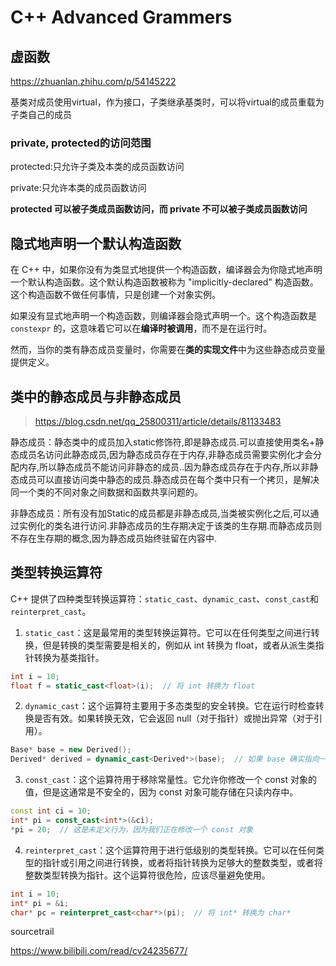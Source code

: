 # C++ Advanced Grammers

## 虚函数

https://zhuanlan.zhihu.com/p/54145222

基类对成员使用virtual，作为接口，子类继承基类时，可以将virtual的成员重载为子类自己的成员

### private, protected的访问范围

protected:只允许子类及本类的成员函数访问

private:只允许本类的成员函数访问

**protected 可以被子类成员函数访问，而 private 不可以被子类成员函数访问**



## 隐式地声明一个默认构造函数

在 C++ 中，如果你没有为类显式地提供一个构造函数，编译器会为你隐式地声明一个默认构造函数。这个默认构造函数被称为 "implicitly-declared" 构造函数。这个构造函数不做任何事情，只是创建一个对象实例。

如果没有显式地声明一个构造函数，则编译器会隐式声明一个。这个构造函数是 `constexpr` 的，这意味着它可以在**编译时被调用**，而不是在运行时。

然而，当你的类有静态成员变量时，你需要在**类的实现文件**中为这些静态成员变量提供定义。



## 类中的静态成员与非静态成员

> https://blog.csdn.net/qq_25800311/article/details/81133483

静态成员：静态类中的成员加入static修饰符,即是静态成员.可以直接使用类名+静态成员名访问此静态成员,因为静态成员存在于内存,非静态成员需要实例化才会分配内存,所以静态成员不能访问非静态的成员..因为静态成员存在于内存,所以非静态成员可以直接访问类中静态的成员.静态成员在每个类中只有一个拷贝，是解决同一个类的不同对象之间数据和函数共享问题的。

非静态成员：所有没有加Static的成员都是非静态成员,当类被实例化之后,可以通过实例化的类名进行访问.非静态成员的生存期决定于该类的生存期.而静态成员则不存在生存期的概念,因为静态成员始终驻留在内容中.



## 类型转换运算符

C++ 提供了四种类型转换运算符：`static_cast`、`dynamic_cast`、`const_cast`和`reinterpret_cast`。

1. `static_cast`：这是最常用的类型转换运算符。它可以在任何类型之间进行转换，但是转换的类型需要是相关的，例如从 int 转换为 float，或者从派生类指针转换为基类指针。

```cpp
int i = 10;
float f = static_cast<float>(i);  // 将 int 转换为 float
```

2. `dynamic_cast`：这个运算符主要用于多态类型的安全转换。它在运行时检查转换是否有效。如果转换无效，它会返回 null（对于指针）或抛出异常（对于引用）。

```cpp
Base* base = new Derived();
Derived* derived = dynamic_cast<Derived*>(base);  // 如果 base 确实指向一个 Derived 对象，这个转换是安全的
```

3. `const_cast`：这个运算符用于移除常量性。它允许你修改一个 const 对象的值，但是这通常是不安全的，因为 const 对象可能存储在只读内存中。

```cpp
const int ci = 10;
int* pi = const_cast<int*>(&ci);
*pi = 20;  // 这是未定义行为，因为我们正在修改一个 const 对象
```

4. `reinterpret_cast`：这个运算符用于进行低级别的类型转换。它可以在任何类型的指针或引用之间进行转换，或者将指针转换为足够大的整数类型，或者将整数类型转换为指针。这个运算符很危险，应该尽量避免使用。

```cpp
int i = 10;
int* pi = &i;
char* pc = reinterpret_cast<char*>(pi);  // 将 int* 转换为 char*
```



sourcetrail

https://www.bilibili.com/read/cv24235677/
